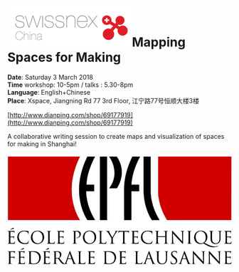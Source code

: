 # ![](/assets/SWX_Logos_140722_Nha_v2_China-1.png)Mapping Spaces for Making

**Date**: Saturday 3 March 2018  
**Time** workshop: 10-5pm / talks : 5.30-8pm  
**Language**: English+Chinese  
**Place**: Xspace, Jiangning Rd 77 3rd Floor, 江宁路77号恒顺大楼3楼

[http://www.dianping.com/shop/69177919](http://www.dianping.com/shop/69177919)

A collaborative writing session to create maps and visualization of spaces for making in Shanghai!

###### ![](/assets/2f5c57bccf6823d38a29cc078023ad54%281%29.jpg)



